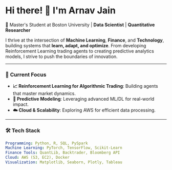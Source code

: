 # Hi there! 👋 I'm Arnav Jain

🌟 Master's Student at Boston University | **Data Scientist** | **Quantitative Researcher**

I thrive at the intersection of **Machine Learning**, **Finance**, and **Technology**, building systems that **learn, adapt, and optimize**. From developing Reinforcement Learning trading agents to creating predictive analytics models, I strive to push the boundaries of innovation.

---

### 🚀 **Current Focus**
- **📈 Reinforcement Learning for Algorithmic Trading**: Building agents that master market dynamics.
- **🤖 Predictive Modeling**: Leveraging advanced ML/DL for real-world impact.
- **☁️ Cloud & Scalability**: Exploring AWS for efficient data processing.

---

### 🛠️ **Tech Stack**
```yaml
Programming: Python, R, SQL, PySpark
Machine Learning: PyTorch, TensorFlow, Scikit-Learn
Finance Tools: QuantLib, Backtrader, Bloomberg API
Cloud: AWS (S3, EC2), Docker
Visualization: Matplotlib, Seaborn, Plotly, Tableau
